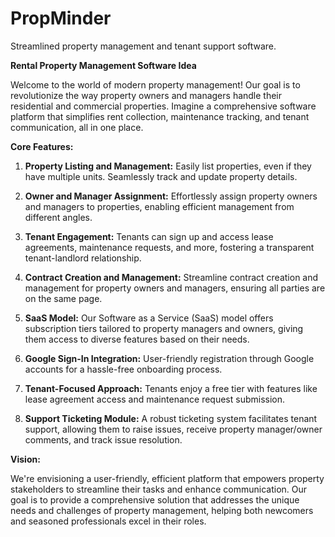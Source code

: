 # PropMinder
Streamlined property management and tenant support software.

**Rental Property Management Software Idea**

Welcome to the world of modern property management! Our goal is to revolutionize the way property owners and managers handle their residential and commercial properties. Imagine a comprehensive software platform that simplifies rent collection, maintenance tracking, and tenant communication, all in one place.

**Core Features:**

1. **Property Listing and Management:** Easily list properties, even if they have multiple units. Seamlessly track and update property details.

2. **Owner and Manager Assignment:** Effortlessly assign property owners and managers to properties, enabling efficient management from different angles.

3. **Tenant Engagement:** Tenants can sign up and access lease agreements, maintenance requests, and more, fostering a transparent tenant-landlord relationship.

4. **Contract Creation and Management:** Streamline contract creation and management for property owners and managers, ensuring all parties are on the same page.

5. **SaaS Model:** Our Software as a Service (SaaS) model offers subscription tiers tailored to property managers and owners, giving them access to diverse features based on their needs.

6. **Google Sign-In Integration:** User-friendly registration through Google accounts for a hassle-free onboarding process.

7. **Tenant-Focused Approach:** Tenants enjoy a free tier with features like lease agreement access and maintenance request submission.

8. **Support Ticketing Module:** A robust ticketing system facilitates tenant support, allowing them to raise issues, receive property manager/owner comments, and track issue resolution.

**Vision:**

We're envisioning a user-friendly, efficient platform that empowers property stakeholders to streamline their tasks and enhance communication. Our goal is to provide a comprehensive solution that addresses the unique needs and challenges of property management, helping both newcomers and seasoned professionals excel in their roles.
